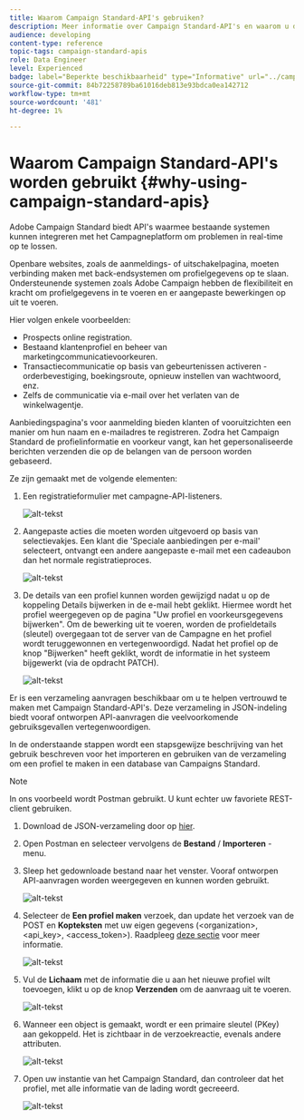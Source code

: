 ```yaml
---
title: Waarom Campaign Standard-API's gebruiken?
description: Meer informatie over Campaign Standard-API's en waarom u deze gebruikt.
audience: developing
content-type: reference
topic-tags: campaign-standard-apis
role: Data Engineer
level: Experienced
badge: label="Beperkte beschikbaarheid" type="Informative" url="../campaign-standard-migration-home.md" tooltip="Beperkt tot gemigreerde gebruikers in Campaign Standard"
source-git-commit: 84b72258789ba61016deb813e93bdca0ea142712
workflow-type: tm+mt
source-wordcount: '481'
ht-degree: 1%

---
```


# Waarom Campaign Standard-API&#39;s worden gebruikt {#why-using-campaign-standard-apis}

Adobe Campaign Standard biedt API&#39;s waarmee bestaande systemen kunnen integreren met het Campagneplatform om problemen in real-time op te lossen.

Openbare websites, zoals de aanmeldings- of uitschakelpagina, moeten verbinding maken met back-endsystemen om profielgegevens op te slaan. Ondersteunende systemen zoals Adobe Campaign hebben de flexibiliteit en kracht om profielgegevens in te voeren en er aangepaste bewerkingen op uit te voeren.

Hier volgen enkele voorbeelden:

* Prospects online registration.
* Bestaand klantenprofiel en beheer van marketingcommunicatievoorkeuren.
* Transactiecommunicatie op basis van gebeurtenissen activeren - orderbevestiging, boekingsroute, opnieuw instellen van wachtwoord, enz.
* Zelfs de communicatie via e-mail over het verlaten van de winkelwagentje.

Aanbiedingspagina&#39;s voor aanmelding bieden klanten of vooruitzichten een manier om hun naam en e-mailadres te registreren. Zodra het Campaign Standard de profielinformatie en voorkeur vangt, kan het gepersonaliseerde berichten verzenden die op de belangen van de persoon worden gebaseerd.

Ze zijn gemaakt met de volgende elementen:

1. Een registratieformulier met campagne-API-listeners.

   ![alt-tekst](assets/apis_uc1.png)

1. Aangepaste acties die moeten worden uitgevoerd op basis van selectievakjes. Een klant die &#39;Speciale aanbiedingen per e-mail&#39; selecteert, ontvangt een andere aangepaste e-mail met een cadeaubon dan het normale registratieproces.

   ![alt-tekst](assets/apis_uc2.png)

1. De details van een profiel kunnen worden gewijzigd nadat u op de koppeling Details bijwerken in de e-mail hebt geklikt. Hiermee wordt het profiel weergegeven op de pagina &quot;Uw profiel en voorkeursgegevens bijwerken&quot;. Om de bewerking uit te voeren, worden de profieldetails (sleutel) overgegaan tot de server van de Campagne en het profiel wordt teruggewonnen en vertegenwoordigd. Nadat het profiel op de knop &quot;Bijwerken&quot; heeft geklikt, wordt de informatie in het systeem bijgewerkt (via de opdracht PATCH).

   ![alt-tekst](assets/apis_uc3.png)

Er is een verzameling aanvragen beschikbaar om u te helpen vertrouwd te maken met Campaign Standard-API&#39;s. Deze verzameling in JSON-indeling biedt vooraf ontworpen API-aanvragen die veelvoorkomende gebruiksgevallen vertegenwoordigen.

In de onderstaande stappen wordt een stapsgewijze beschrijving van het gebruik beschreven voor het importeren en gebruiken van de verzameling om een profiel te maken in een database van Campaigns Standard.

>[!NOTE]
>
>In ons voorbeeld wordt Postman gebruikt. U kunt echter uw favoriete REST-client gebruiken.

1. Download de JSON-verzameling door op [hier](https://helpx.adobe.com/content/dam/help/en/campaign/kb/working-with-acs-api/_jcr_content/main-pars/download_section/download-1/KB_postman_collection.json.zip).

1. Open Postman en selecteer vervolgens de **Bestand** / **Importeren** -menu.

1. Sleep het gedownloade bestand naar het venster. Vooraf ontworpen API-aanvragen worden weergegeven en kunnen worden gebruikt.

   ![alt-tekst](assets/postman_collection.png)

1. Selecteer de **Een profiel maken** verzoek, dan update het verzoek van de POST en **Kopteksten** met uw eigen gegevens (&lt;organization>, &lt;api_key>, &lt;access_token>). Raadpleeg [deze sectie](setting-up-api-access.md) voor meer informatie.

   ![alt-tekst](assets/postman_uc1.png)

1. Vul de **Lichaam** met de informatie die u aan het nieuwe profiel wilt toevoegen, klikt u op de knop **Verzenden** om de aanvraag uit te voeren.

   ![alt-tekst](assets/postman_uc2.png)

1. Wanneer een object is gemaakt, wordt er een primaire sleutel (PKey) aan gekoppeld. Het is zichtbaar in de verzoekreactie, evenals andere attributen.

   ![alt-tekst](assets/postman_uc3.png)

1. Open uw instantie van het Campaign Standard, dan controleer dat het profiel, met alle informatie van de lading wordt gecreeerd.

   ![alt-tekst](assets/postman_uc4.png)
